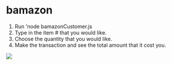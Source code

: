 # bamazon

1. Run 'node bamazonCustomer.js
2. Type in the item # that you would like.
3. Choose the quantity that you would like.
4. Make the transaction and see the total amount that it cost you. 

![](https://giphy.com/gifs/xThtakGZE730eWXRni)